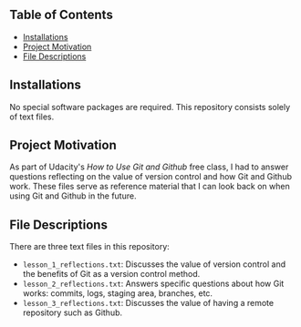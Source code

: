 ## Table of Contents
* [Installations](#installations)
* [Project Motivation](#project-motivation)
* [File Descriptions](#file-descriptions)

## Installations
No special software packages are required.  This repository consists solely of text files.

## Project Motivation
As part of Udacity's *How to Use Git and Github* free class, I had to answer questions reflecting on the value of version control and how Git and Github work.  These files serve as reference material that I can look back on when using Git and Github in the future.

## File Descriptions
There are three text files in this repository:
* `lesson_1_reflections.txt`: Discusses the value of version control and the benefits of Git as a version control method.
* `lesson_2_reflections.txt`: Answers specific questions about how Git works: commits, logs, staging area, branches, etc.
* `lesson_3_reflections.txt`: Discusses the value of having a remote repository such as Github.
